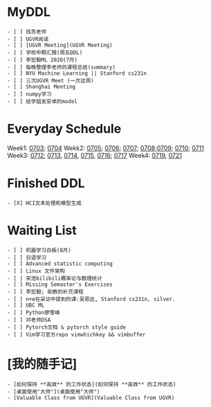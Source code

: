 # MyDDL
    - [ ] 找苏老师
    - [ ] UGVR阅读 
    - [ ] [UGVR Meeting](UGVR Meeting)
    - [ ] 学校中期汇报(周五DDL)
    - [ ] 李宏毅ML 2020(7月)
    - [ ] 每晚整理李老师的课程总结(summary)
    - [ ] NYU Machine Learning || Stanford cs231n
    - [ ] 三次UGVR Meet (一次这周)
    - [ ] Shanghai Meeting
    - [ ] numpy学习
    - [ ] 给学姐发安卓的model
# Everyday Schedule
Week1: [0703](0703); [0704](0704)
Wekk2: [0705](0705); [0706](0706); [0707](0707); [0708](0708);[0709](0709); [0710](0710); [0711](0711)
Week3: [0712](0712); [0713](0713), [0714](0714), [0715](0715), [0716](0716); [0717](0717)
Week4: [0719](0719), [0721](0721)
# Finished DDL
    - [X] HCI文本处理和模型生成

# Waiting List
    - [ ] 机器学习白板(8月)
    - [ ] 日语学习
    - [ ] Advanced statistic computing
    - [ ] Linux 文件架构
    - [ ] 宋浩bilibili概率论与数理统计
    - [ ] Missing Semaster's Exercises
    - [ ] 李宏毅; 助教的补充课程
    - [ ] n+e在采访中提到的课:吴恩达, Stanford cs231n, silver.
    - [ ] UBC ML
    - [ ] Python廖雪峰
    - [ ] 邓老师DSA
    - [ ] Pytorch文档 & pytorch style guide
    - [ ] Vim学习官方repo vimwhichkey && vimbuffer

# [我的随手记]
    - [如何保持 **高效** 的工作状态](如何保持 **高效** 的工作状态)
    - [桌面使用"大师"](桌面使用"大师")
    - [Valuable Class from UGVR](Valuable Class from UGVR)





